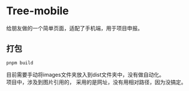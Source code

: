 # Tree-mobile
给朋友做的一个简单页面，适配了手机端，用于项目申报。

## 打包
```shell
pnpm build
```

目前需要手动将images文件夹放入到dist文件夹中，没有做自动化。  
项目中，涉及到图片引用的， 采用的是网址，没有用相对路径，因为没搞定。  